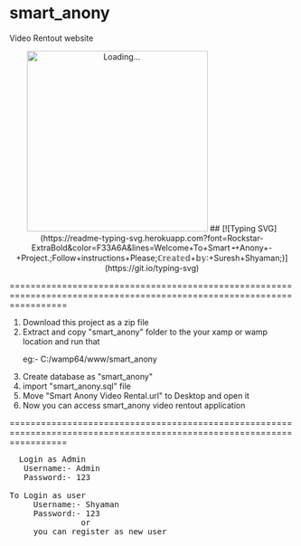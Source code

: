 # smart_anony
Video Rentout website
<p align="center">
<img src="./Android/database/K.Prabhasha.gif" alt="Loading..." width="320"/>
## [![Typing SVG](https://readme-typing-svg.herokuapp.com?font=Rockstar-ExtraBold&color=F33A6A&lines=Welcome+To+Smart╺+Anony+-+Project.;Follow+instructions+Please;ℂ𝕣𝕖𝕒𝕥𝕖𝕕+𝕓𝕪:+Suresh+Shyaman;)](https://git.io/typing-svg)

=======================================================================================================================
1. Download this project as a zip file
2. Extract and copy "smart_anony" folder to the your xamp or wamp location and run that
   <p> eg:- C:/wamp64/www/smart_anony</p>
3. Create database as "smart_anony"
4. import "smart_anony.sql" file
5. Move "Smart Anony Video Rental.url" to Desktop and open it
6. Now you can access smart_anony video rentout application

=======================================================================================================================
<pre>  Login as Admin
   Username:- Admin
   Password:- 123

To Login as user
     Username:- Shyaman
     Password:- 123
               or
     you can register as new user
</pre>
